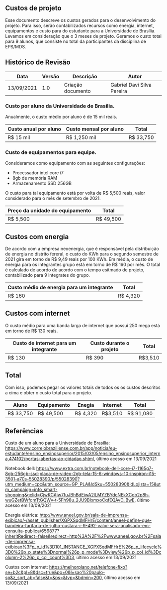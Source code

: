 ## Custos de projeto 

Esse documento descreve os custos gerados para o desenvolvimento do projeto. Para isso, serão contabilizados recursos como energia, internet, equipamentos e custo para do estudante para a Universidade de Brasília. 
Levamos em consideração que o 3 meses de projeto. Geramos o custo total para 9 alunos, que consiste no total da participantes da disciplina de EPS/MDS. 

## Histórico de Revisão
| Data | Versão | Descrição | Autor |
|------|--------|-----------|-------|
| 13/09/2021 | 1.0 | Criação documento| Gabriel Davi Silva Pereira |


### Custo por aluno da Universidade de Brasília.

Anualmente, o custo médio por aluno é de 15 mil reais.

| Custo anual por aluno | Custo mensal por aluno | Total |
|------|--------|-----------|
| R$ 15 mil| R$ 1,250 mil | R$ 33,750 |



### Custo de equipamentos para equipe.

Consideramos como equipamento com as seguintes configurações: 
 - Processador intel core i7
 - 8gb de memória RAM 
 - Armazenamento SSD 256GB

O custo para tal equipamento está por volta de R$ 5,500 reais, valor considerado para o mês de setembro de 2021. 

| Preço da unidade do equipamento | Total |
|------|--------|
| R$ 5,500 | R$ 49,500 |

## Custos com energia

De acordo com a empresa neoenergia, que é responsável pela distribuição de energia no distrito fereral, o custo do KWh para o segundo semestre de 2021 gira em torno de R$ 9,49 reais por 100 KWh. Em média, o custo de energia para os integrantes grupo está em torno de R$ 160 por mês. O total é calculado de acordo de acordo com o tempo esitmado de projeto, contabilizado para 9 integrates do grupo. 

| Custo médio de energia para um integrante | Total |
|------|--------|
| R$ 160 | R$ 4,320 |

## Custos com internet 

O custo médio para uma banda larga de internet que possui 250 mega está em torno de R$ 130 reais. 

| Custo de internet para um integrante | Custo durante o projeto | Total |
|------|--------|--------|
| R$ 130 | R$ 390  | R$3,510 | 

## Total

Com isso, podemos pegar os valores totais de todos os os custos descritos a cima e obter o custo total para o projeto. 

|  Aluno | Equipamento  | Enegia  | Internet | Total | 
|------|--------|--------|--------|--------|
| R$ 33,750 | R$ 49,500  | R$ 4,320| R$3,510 | R$ 91,080 |





## Referências

Custo de um aluno para a Universidade de Brasília: https://www.correiobraziliense.com.br/app/noticia/eu-estudante/ensino_ensinosuperior/2015/03/05/ensino_ensinosuperior_interna,474102/portas-abertas-ao-cidadao.shtml, último acesso em 13/09/2021

Notebook dell: https://www.extra.com.br/notebook-dell-core-i7-1165g7-8gb-256gb-ssd-placa-de-video-2gb-tela-15-6-windows-10-inspiron-i15-3501-a70s-55028390/p/55028390?utm_medium=cpc&utm_source=GP_PLA&IdSku=55028390&idLojista=15&utm_campaign=info_smart-shopping&gclid=CjwKCAjw7fuJBhBdEiwA2lLMYZBYdcNEkXCob2p8h-wuGZetBWfqmTtGQWv-t-5Fh98u_2JU9BIxmxoCqfEQAvD_BwE, último acesso em 13/09/2021

Energia elétrica: http://www.aneel.gov.br/sala-de-imprensa-exibicao/-/asset_publisher/XGPXSqdMFHrE/content/aneel-define-que-bandeira-tarifaria-de-julho-custara-r-9-492-valor-sera-analisado-em-consulta-publica/656877?inheritRedirect=false&redirect=http%3A%2F%2Fwww.aneel.gov.br%2Fsala-de-imprensa-exibicao%3Fp_p_id%3D101_INSTANCE_XGPXSqdMFHrE%26p_p_lifecycle%3D0%26p_p_state%3Dnormal%26p_p_mode%3Dview%26p_p_col_id%3Dcolumn-2%26p_p_col_count%3D3, último acesso em 13/09/2021

Custos com internet: https://melhorplano.net/telefone-fixo?se=b2c&pl=8&dsc=true&po=0&l=sao%20paulo-sp&z_sort_ab=false&t=&ps=&tvp=&bdmin=200, último acesso em 13/09/2021



